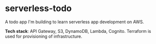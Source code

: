 # serverless-todo

A todo app I'm building to learn serverless app development on AWS.

**Tech stack**: API Gateway, S3, DynamoDB, Lambda, Cognito. Terraform is used for provisioning of infrastructure.